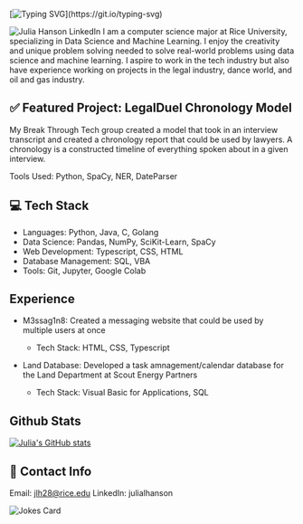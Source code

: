 [![Typing SVG](https://readme-typing-svg.demolab.com/?lines=Hi,+I'm+Julia!)](https://git.io/typing-svg)
<!--
**julialhanson/julialhanson** is a ✨ _special_ ✨ repository because its `README.md` (this file) appears on your GitHub profile.

Here are some ideas to get you started:

- 🔭 I’m currently working on ...
- 🌱 I’m currently learning ...
- 👯 I’m looking to collaborate on ...
- 🤔 I’m looking for help with ...
- 💬 Ask me about ...
- 📫 How to reach me: ...
- 😄 Pronouns: ...
- ⚡ Fun fact: ...
-->
![Julia Hanson LinkedIn](https://www.google.com/imgres?q=julia%20hanson%20oracle&imgurl=https%3A%2F%2Fmedia.licdn.com%2Fdms%2Fimage%2Fv2%2FD5603AQFlXkB8eHz_Qw%2Fprofile-displayphoto-shrink_200_200%2Fprofile-displayphoto-shrink_200_200%2F0%2F1730576500906%3Fe%3D2147483647%26v%3Dbeta%26t%3Dh2SDoGCnSUlYP-HtdbuAhknoH2C59YxTDQ6IIfiAXuY&imgrefurl=https%3A%2F%2Fwww.linkedin.com%2Fin%2Fjulialhanson&docid=4_PxQ8hfLyj0xM&tbnid=MIF6LRmDxF-WcM&vet=12ahUKEwjsmv6Ur6qKAxUHHNAFHYBqAKYQM3oECBUQAA..i&w=200&h=200&hcb=2&ved=2ahUKEwjsmv6Ur6qKAxUHHNAFHYBqAKYQM3oECBUQAA)
I am a computer science major at Rice University, specializing in Data Science and Machine Learning. I enjoy the creativity and unique problem solving needed to solve real-world problems using data science and machine learning. I aspire to work in the tech industry but also have experience working on projects in the legal industry, dance world, and oil and gas industry.

## ✅ Featured Project: LegalDuel Chronology Model

My Break Through Tech group created a model that took in an interview transcript and created a chronology report that could be used by lawyers. A chronology is a constructed timeline of everything spoken about in a given interview. 

Tools Used: Python, SpaCy, NER, DateParser

## 💻 Tech Stack
- Languages: Python, Java, C, Golang
- Data Science: Pandas, NumPy, SciKit-Learn, SpaCy
- Web Development: Typescript, CSS, HTML
- Database Management: SQL, VBA
- Tools: Git, Jupyter, Google Colab

## Experience
- M3ssag1n8: Created a messaging website that could be used by multiple users at once
  - Tech Stack: HTML, CSS, Typescript

- Land Database: Developed a task amnagement/calendar database for the Land Department at Scout Energy Partners
  - Tech Stack: Visual Basic for Applications, SQL
 
## Github Stats
[![Julia's GitHub stats](https://github-readme-stats.vercel.app/api?username=julialhanson)](https://github.com/julialhanson/github-readme-stats)

## 📩 Contact Info
Email: jlh28@rice.edu
LinkedIn: julialhanson

<!-- Markdown -->

![Jokes Card](https://readme-jokes.vercel.app/api)
